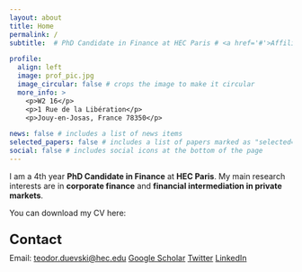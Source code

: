 ```yaml
---
layout: about
title: Home
permalink: /
subtitle:  # PhD Candidate in Finance at HEC Paris # <a href='#'>Affiliations</a>. Address. Contacts. Moto. Etc.

profile:
  align: left
  image: prof_pic.jpg
  image_circular: false # crops the image to make it circular
  more_info: >
    <p>W2 16</p>
    <p>1 Rue de la Libération</p>
    <p>Jouy-en-Josas, France 78350</p>

news: false # includes a list of news items
selected_papers: false # includes a list of papers marked as "selected={true}"
social: false # includes social icons at the bottom of the page
---
```



I am a 4th year **PhD Candidate in Finance** at **HEC Paris**. My main research interests are in  **corporate finance** and **financial intermediation in private markets**. 

You can download my CV here: 

<p style="font-size: 24px; margin-bottom: 10px;"><strong>Contact</strong></p>
Email: <a href="mailto:teodor.duevski@hec.edu">teodor.duevski@hec.edu</a>
<a href="https://scholar.google.com/citations?user=fRrtt34AAAAJ&hl=en" target="_blank">Google Scholar</a>
<a href="https://x.com/TDuevski" target="_blank">Twitter</a>
<a href="https://www.linkedin.com/in/teodor-duevski/" target="_blank">LinkedIn</a>
